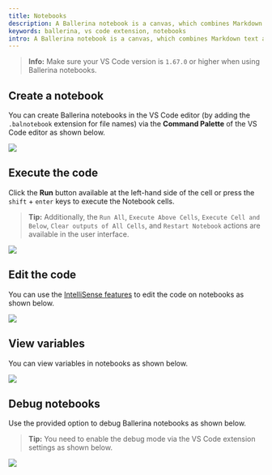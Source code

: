 ```yaml
---
title: Notebooks
description: A Ballerina notebook is a canvas, which combines Markdown text and executable Ballerina source code. Markdown and Ballerina code snippets are supported by Ballerina notebook cells.
keywords: ballerina, vs code extension, notebooks
intro: A Ballerina notebook is a canvas, which combines Markdown text and executable Ballerina source code. Markdown and Ballerina code snippets are supported by Ballerina notebook cells.
---
```


>**Info:** Make sure your VS Code version is `1.67.0` or higher when using Ballerina notebooks.

## Create a notebook 

You can create Ballerina notebooks in the VS Code editor (by adding the `.balnotebook` extension for file names) via the **Command Palette** of the VS Code editor as shown below.

<img src="/learn/images/vs-code-extension/notebooks/notebook-create.gif" class="cInlineImage-full"/>

## Execute the code

Click the **Run** button available at the left-hand side of the cell or press the `shift` + `enter` keys to execute the Notebook cells. 

>**Tip:** Additionally, the `Run All`, `Execute Above Cells`, `Execute Cell and Below`, `Clear outputs of All Cells`, and `Restart Notebook` actions are available in the user interface.

<img src="/learn/images/vs-code-extension/notebooks/notebook-code-execution.gif" class="cInlineImage-full"/>

## Edit the code

You can use the [IntelliSense features](/learn/vs-code-extension/write-the-code/intellisense/) to edit the code on notebooks as shown below.

<img src="/learn/images/vs-code-extension/notebooks/notebook-code-completion.gif" class="cInlineImage-full"/>

## View variables

You can view variables in notebooks as shown below.

<img src="/learn/images/vs-code-extension/notebooks/notebook-variable-view.gif" class="cInlineImage-full"/>

## Debug notebooks

Use the provided option to debug Ballerina notebooks as shown below.

>**Tip:** You need to enable the debug mode via the VS Code extension settings as shown below.

<img src="/learn/images/vs-code-extension/notebooks/notebook-debug.gif" class="cInlineImage-full"/>
